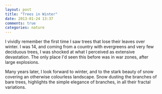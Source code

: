```yaml
---
layout: post
title: "Trees in Winter"
date: 2013-01-24 13:37
comments: true
categories: nature
---
```

I vividly remember the first time I saw trees that lose their leaves over
winter. I was 14, and coming from a country with evergreens and very few
deciduous trees, I was shocked at what I perceived as extensive devastation.
The only place I'd seen this before was in war zones, after large explosions.

Many years later, I look forward to winter, and to the stark beauty of
snow covering an otherwise colourless landscape. Snow dusting the branches
of bare trees, highlights the simple elegance of branches, in all their
fractal variations.

